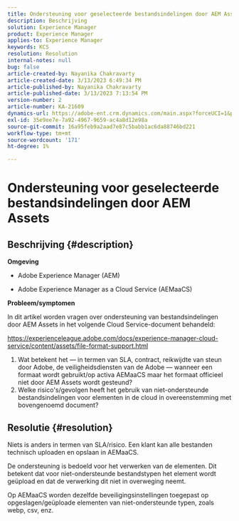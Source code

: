 ```yaml
---
title: Ondersteuning voor geselecteerde bestandsindelingen door AEM Assets
description: Beschrijving
solution: Experience Manager
product: Experience Manager
applies-to: Experience Manager
keywords: KCS
resolution: Resolution
internal-notes: null
bug: false
article-created-by: Nayanika Chakravarty
article-created-date: 3/13/2023 6:49:34 PM
article-published-by: Nayanika Chakravarty
article-published-date: 3/13/2023 7:13:54 PM
version-number: 2
article-number: KA-21609
dynamics-url: https://adobe-ent.crm.dynamics.com/main.aspx?forceUCI=1&pagetype=entityrecord&etn=knowledgearticle&id=005662c9-cfc1-ed11-83ff-6045bd0065b6
exl-id: 35e9ee7e-7a92-4967-9659-ac4a8d12e98a
source-git-commit: 16a95feb9a2aad7e87c5babb1ac6da88746bd221
workflow-type: tm+mt
source-wordcount: '171'
ht-degree: 1%

---
```


# Ondersteuning voor geselecteerde bestandsindelingen door AEM Assets

## Beschrijving {#description}


<b>Omgeving</b>

- Adobe Experience Manager (AEM)

- Adobe Experience Manager as a Cloud Service (AEMaaCS)

<b>Probleem/symptomen</b>

In dit artikel worden vragen over ondersteuning van bestandsindelingen door AEM Assets in het volgende Cloud Service-document behandeld:

<https://experienceleague.adobe.com/docs/experience-manager-cloud-service/content/assets/file-format-support.html>


1. Wat betekent het — in termen van SLA, contract, reikwijdte van steun door Adobe, de veiligheidsdiensten van de Adobe — wanneer een formaat wordt gebruikt/op activa AEMaaCS maar het formaat officieel niet door AEM Assets wordt gesteund?
2. Welke risico&#39;s/gevolgen heeft het gebruik van niet-ondersteunde bestandsindelingen voor elementen in de cloud in overeenstemming met bovengenoemd document?



## Resolutie {#resolution}


Niets is anders in termen van SLA/risico. Een klant kan alle bestanden technisch uploaden en opslaan in AEMaaCS.

De ondersteuning is bedoeld voor het verwerken van de elementen. Dit betekent dat voor niet-ondersteunde bestandstypen het element wordt geüpload en dat de verwerking dit niet in overweging neemt.

Op AEMaaCS worden dezelfde beveiligingsinstellingen toegepast op opgeslagen/geüploade elementen van niet-ondersteunde typen, zoals webp, csv, enz.
